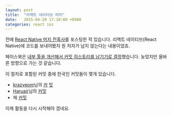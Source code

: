 ```yaml
---
layout: post
title:  "리액트 네이티브 머지"
date:   2015-04-20 17:10:00 +0900
categories: react ios
---
```


전에 [React Native 머지 잔혹사](http://dalinaum.github.io/react/ios/2015/04/02/horror-story-of-react-native.html)를 포스팅한 적 있습니다. 리액트 네이티브(React Native)에 코드를 보내어봤자 원 저자가 남지 않는다는 내용이었죠.

페이스북은 [내부 툴을 개선해서 커밋 히스토리를 남기기로 결정](http://facebook.github.io/react/blog/2015/04/17/react-native-v0.4.html)했습니다. 늦었지만 올바른 방향으로 가는 것 같습니다.

이 절차로 포함된 커밋 중에 한국인 커밋들이 몇개 있습니다.

 * [krazyeom](http://www.appilogue.kr/)님의 [커](https://github.com/facebook/react-native/commit/379e15fe8130775ebff152042663b5d37aafbf10) [밋](https://github.com/facebook/react-native/commit/45344d2869b3009fa216b03b1e13ca7a97a28d2b)
 * [Haruair](http://haruair.com/)님의 [커밋](https://github.com/facebook/react-native/commit/3e6c2e80babb4e0a87cc2413289d4a15de78aa33)
 * 제 [커밋](https://github.com/facebook/react-native/commit/701dd1f9b4b1a7887882c55b8442a6918a6cab75)

이제 활동을 다시 시작해야 겠네요.
